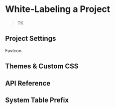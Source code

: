 # White-Labeling a Project

> TK

## Project Settings

FavIcon

## Themes & Custom CSS

## API Reference

## System Table Prefix
